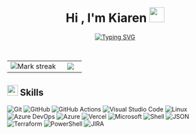 
<h1 align="center"><b>Hi , I'm Kiaren </b><img src="https://media.giphy.com/media/hvRJCLFzcasrR4ia7z/giphy.gif" width="35"></h1>
<!--  -->
<p align="center">
  <a href="https://git.io/typing-svg"><img src="https://readme-typing-svg.demolab.com?font=Fira+Code&pause=1000&color=F78700&width=435&lines=Kiaren;Azure+Cloud;DevOps+and+Architecture" alt="Typing SVG" /></a>
</p>


<br>




<p align="center">
  <!--- stats (start) -->
<table align="center">
<tr border="none">
<td width="70%" align="center">
  <img  title="🔥 Get streak stats for your profile at git.io/streak-stats" alt="Mark streak" src="https://streak-stats.demolab.com/?user=Kiaren-kaizen&mode=weekly&theme=dracula&exclude_days=Sun,Sat&hide_border=false" /> 
</td>
<td width="30%" align="center">
  <img  align="center"  src="https://github-profile-trophy.vercel.app/?username=kiaren-kaizen&theme=dracula&rank=,AA,A,S,AAA,SS,SSS&no-bg=true&column=-1" />
  </td>
</tr>
</table>


## <img src="https://media2.giphy.com/media/QssGEmpkyEOhBCb7e1/giphy.gif?cid=ecf05e47a0n3gi1bfqntqmob8g9aid1oyj2wr3ds3mg700bl&rid=giphy.gif" width ="25"><b> Skills</b>


  
![Git](https://img.shields.io/badge/git-%23F05033.svg?style=for-the-badge&logo=git&logoColor=white)
![GitHub](https://img.shields.io/badge/github-%23121011.svg?style=for-the-badge&logo=github&logoColor=white)
![GitHub Actions](https://img.shields.io/badge/GitHub_Actions-2088FF?style=for-the-badge&logo=github-actions&logoColor=white)
![Visual Studio Code](https://img.shields.io/badge/Visual%20Studio%20Code-0078d7.svg?style=for-the-badge&logo=visual-studio-code&logoColor=white)
![Linux](https://img.shields.io/badge/Linux-FCC624?style=for-the-badge&logo=linux&logoColor=black)
![Azure DevOps](https://img.shields.io/badge/Azure_DevOps-0078D7?style=for-the-badge&logo=azure-devops&logoColor=white)
![Azure](https://img.shields.io/badge/microsoft%20azure-0089D6?style=for-the-badge&logo=microsoft-azure&logoColor=white)
![Vercel](https://img.shields.io/badge/Vercel-000000?style=for-the-badge&logo=vercel&logoColor=white)
![Microsoft](https://img.shields.io/badge/Microsoft-666666?style=for-the-badge&logo=microsoft&logoColor=white)
![Shell](https://img.shields.io/badge/Shell_Script-121011?style=for-the-badge&logo=gnu-bash&logoColor=white)
![JSON](https://img.shields.io/badge/json-5E5C5C?style=for-the-badge&logo=json&logoColor=white)
![Terraform](https://img.shields.io/badge/Terraform-7B42BC?style=for-the-badge&logo=terraform&logoColor=white)
![PowerShell](https://img.shields.io/badge/powershell-5391FE?style=for-the-badge&logo=powershell&logoColor=white)
![JIRA](https://img.shields.io/badge/Jira-0052CC?style=for-the-badge&logo=Jira&logoColor=white)
